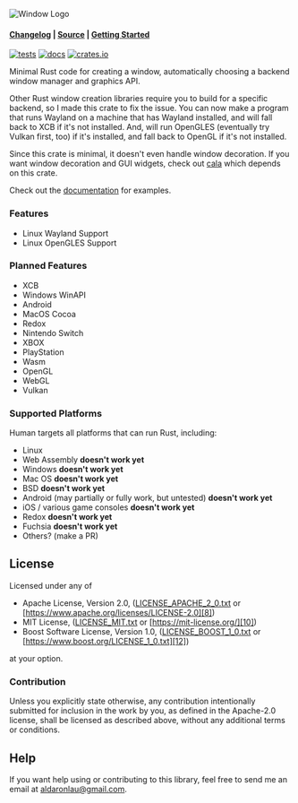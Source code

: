 ![Window Logo](https://raw.githubusercontent.com/libcala/window/main/res/icon.svg)

#### [Changelog][3] | [Source][4] | [Getting Started][5]

[![tests](https://github.com/libcala/window/workflows/tests/badge.svg)][2]
[![docs](https://docs.rs/window/badge.svg)][0]
[![crates.io](https://img.shields.io/crates/v/window.svg)][1]

Minimal Rust code for creating a window, automatically choosing a backend window
manager and graphics API.

Other Rust window creation libraries require you to build for a specific
backend, so I made this crate to fix the issue.  You can now make a program that
runs Wayland on a machine that has Wayland installed, and will fall back to XCB
if it's not installed.  And, will run OpenGLES (eventually try Vulkan first,
too) if it's installed, and fall back to OpenGL if it's not installed.

Since this crate is minimal, it doesn't even handle window decoration.  If you
want window decoration and GUI widgets, check out
[cala](https://crates.io/crates/cala) which depends on this crate.

Check out the [documentation][0] for examples.

### Features
 - Linux Wayland Support
 - Linux OpenGLES Support

### Planned Features
 - XCB
 - Windows WinAPI
 - Android
 - MacOS Cocoa
 - Redox
 - Nintendo Switch
 - XBOX
 - PlayStation
 - Wasm
 - OpenGL
 - WebGL
 - Vulkan

### Supported Platforms
Human targets all platforms that can run Rust, including:
 - Linux
 - Web Assembly **doesn't work yet**
 - Windows **doesn't work yet**
 - Mac OS **doesn't work yet**
 - BSD **doesn't work yet**
 - Android (may partially or fully work, but untested) **doesn't work yet**
 - iOS / various game consoles **doesn't work yet**
 - Redox **doesn't work yet**
 - Fuchsia **doesn't work yet**
 - Others? (make a PR)

## License
Licensed under any of
 - Apache License, Version 2.0, ([LICENSE_APACHE_2_0.txt][7]
   or [https://www.apache.org/licenses/LICENSE-2.0][8])
 - MIT License, ([LICENSE_MIT.txt][9] or [https://mit-license.org/][10])
 - Boost Software License, Version 1.0, ([LICENSE_BOOST_1_0.txt][11]
   or [https://www.boost.org/LICENSE_1_0.txt][12])

at your option.

### Contribution
Unless you explicitly state otherwise, any contribution intentionally submitted
for inclusion in the work by you, as defined in the Apache-2.0 license, shall be
licensed as described above, without any additional terms or conditions.

## Help
If you want help using or contributing to this library, feel free to send me an
email at [aldaronlau@gmail.com][13].

[0]: https://docs.rs/window
[1]: https://crates.io/crates/window
[2]: https://github.com/libcala/window/actions?query=workflow%3Atests
[3]: https://github.com/libcala/window/blob/main/CHANGELOG.md
[4]: https://github.com/libcala/window/
[5]: https://docs.rs/window#getting-started
[6]: https://aldaronlau.com/
[7]: https://github.com/libcala/window/blob/main/LICENSE_APACHE_2_0.txt
[8]: https://www.apache.org/licenses/LICENSE-2.0
[9]: https://github.com/libcala/window/blob/main/LICENSE_MIT.txt
[10]: https://mit-license.org/
[11]: https://github.com/libcala/window/blob/main/LICENSE_BOOST_1_0.txt
[12]: https://www.boost.org/LICENSE_1_0.txt
[13]: mailto:aldaronlau@gmail.com
